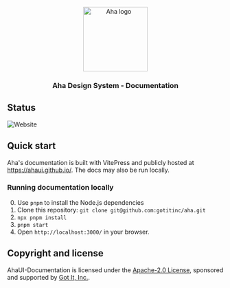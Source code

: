 <p align="center">
  <a href="https://aha.got-it.ai">
    <img src="https://raw.githubusercontent.com/gotitinc/aha-assets/master/origin/ahaui-logo-trasparent.svg" alt="Aha logo" width="150" height="150">
  </a>
</p>

<h3 align="center">Aha Design System - Documentation</h3>

## Status

![Website](https://img.shields.io/website?url=https%3A%2F%2Fahaui.github.io&label=Documentation)

## Quick start

Aha's documentation is built with VitePress and publicly hosted at https://ahaui.github.io/. The docs may also be run locally.

### Running documentation locally

0. Use `pnpm` to install the Node.js dependencies
1. Clone this repository: `git clone git@github.com:gotitinc/aha.git`
2. `npx pnpm install`
3. `pnpm start`
4. Open `http://localhost:3000/` in your browser.

## Copyright and license

AhaUI-Documentation is licensed under the [Apache-2.0 License](https://github.com/gotitinc/ahaui/blob/main/LICENSE), sponsored and supported by [Got It, Inc.](https://www.got-it.co).
